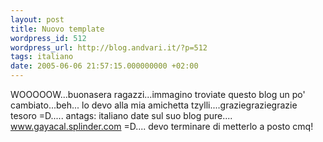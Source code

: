 ```yaml
---
layout: post
title: Nuovo template
wordpress_id: 512
wordpress_url: http://blog.andvari.it/?p=512
tags: italiano
date: 2005-06-06 21:57:15.000000000 +02:00
---
```

WOOOOOW...buonasera ragazzi...immagino troviate questo blog un po' cambiato...beh... lo devo alla mia amichetta tzylli....graziegraziegrazie tesoro =D..... antags: italiano
date sul suo blog pure.... <a href="http://www.gayacal.splinder.com/">www.gayacal.splinder.com</a> =D.... devo terminare di metterlo a posto cmq!
